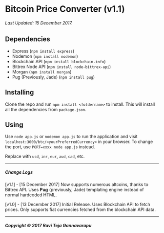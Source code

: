 # Bitcoin Price Converter (v1.1)
###### Last Updated: 15 December 2017.

## Dependencies
* Express (`npm install express`)
* Nodemon (`npm install nodemon`)
* Blockchain API (`npm install blockchain.info`)
* Bittrex Node API (`npm install node-bittrex-api`)
* Morgan (`npm install morgan`)
* Pug (Previously, Jade) (`npm install pug`)

## Installing
Clone the repo and run `npm install <foldername>` to install. This will install all the dependencies from `package.json`.

## Using
Use `node app.js` or `nodemon app.js` to run the application and visit `localhost:3000/btc/<yourPreferredCurrency>` in your browser. To change the port, use `PORT=xxxx node app.js` instead.

Replace <yourPreferredCurrency> with `usd`, `inr`, `eur`, `aud`, `cad`, etc.

***
##### Change Logs

[v1.1] - [15 December 2017]
Now supports numerous altcoins, thanks to Bittrex API.
Uses **Pug** (previously, Jade) templating engine instead of normal hardcoded HTML.

[v1.0] - [13 December 2017]
Initial Release.
Uses Blockchain API to fetch prices.
Only supports fiat currencies fetched from the blockchain API data.

***
##### Copyright © 2017 Ravi Teja Gannavarapu

